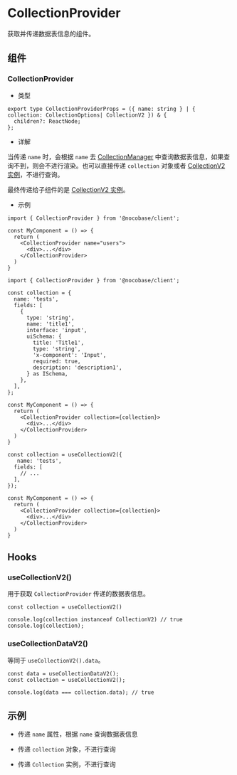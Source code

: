 # CollectionProvider

获取并传递数据表信息的组件。

## 组件

### CollectionProvider

- 类型

```tsx | pure
export type CollectionProviderProps = ({ name: string } | { collection: CollectionOptions| CollectionV2 }) & {
  children?: ReactNode;
};
```

- 详解

当传递 `name` 时，会根据 `name` 去 [CollectionManager](/core/collection/collection-manager) 中查询数据表信息，如果查询不到，则会不进行渲染。也可以直接传递 `collection` 对象或者 [CollectionV2 实例](/core/collection/collection)，不进行查询。

最终传递给子组件的是 [CollectionV2 实例](/core/collection/collection)。

- 示例

```tsx | pure
import { CollectionProvider } from '@nocobase/client';

const MyComponent = () => {
  return (
    <CollectionProvider name="users">
      <div>...</div>
    </CollectionProvider>
  )
}
```

```tsx | pure
import { CollectionProvider } from '@nocobase/client';

const collection = {
  name: 'tests',
  fields: [
    {
      type: 'string',
      name: 'title1',
      interface: 'input',
      uiSchema: {
        title: 'Title1',
        type: 'string',
        'x-component': 'Input',
        required: true,
        description: 'description1',
      } as ISchema,
    },
  ],
};

const MyComponent = () => {
  return (
    <CollectionProvider collection={collection}>
      <div>...</div>
    </CollectionProvider>
  )
}
```

```tsx | pure
const collection = useCollectionV2({
   name: 'tests',
  fields: [
    // ...
  ],
});

const MyComponent = () => {
  return (
    <CollectionProvider collection={collection}>
      <div>...</div>
    </CollectionProvider>
  )
}
```


## Hooks

### useCollectionV2()

用于获取 `CollectionProvider` 传递的数据表信息。

```tsx | pure
const collection = useCollectionV2()

console.log(collection instanceof CollectionV2) // true
console.log(collection);
```

### useCollectionDataV2()

等同于 `useCollectionV2().data`。

```tsx | pure
const data = useCollectionDataV2();
const collection = useCollectionV2();

console.log(data === collection.data); // true
```

## 示例

- 传递 `name` 属性，根据 `name` 查询数据表信息

<code src="./demos/collection/demo1.tsx"></code>


- 传递 `collection` 对象，不进行查询

<code src="./demos/collection/demo2.tsx"></code>


- 传递 `Collection` 实例，不进行查询

<code src="./demos/collection/demo3.tsx"></code>

<!-- 根据 schema 中的 `collection` 字段，查询并提供当前数据区块的数据表信息，其内置在 [DataBlockProvider](xx) 中。

```js {4} | pure
{
  'x-decorator': 'DataBlockProvider',
  'x-decorator-props': {
    collection: 'users',
    action: 'list',
  }
}
```

关于 collection 的更多说明，请参考: [collections concept](https://docs.nocobase.com/manual/core-concepts/collections) 和 [development collection](https://docs.nocobase.com/manual/core-concepts/collections#collection) -->
